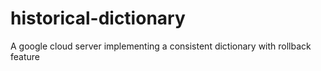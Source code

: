 # historical-dictionary
A google cloud server implementing a consistent dictionary with rollback feature
